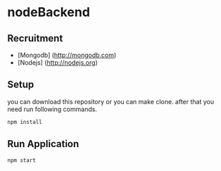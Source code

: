# nodeBackend

## Recruitment
* [Mongodb] (http://mongodb.com)
* [Nodejs] (http://nodejs.org)


## Setup

you can download this repository or you can make clone. after that you need run following commands.

```bash
npm install

```
## Run Application

```bash
npm start

```
